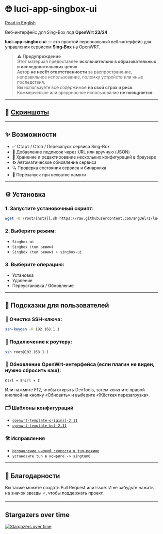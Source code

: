 # 🌐 luci-app-singbox-ui

[Read in English](./README.md)

Веб-интерфейс для Sing-Box под **OpenWrt 23/24**

**luci-app-singbox-ui** — это простой персональный веб-интерфейс для управления сервисом **Sing-Box** на OpenWRT.

> ⚠️ **Предупреждение**  
> Этот материал предоставлен **исключительно в образовательных и исследовательских целях**.  
> Автор **не несёт ответственности** за распространение, неправильное использование, поломку устройств или иные последствия.  
> Вы используете всё содержимое **на свой страх и риск**.  
> Коммерческое или вредоносное использование **не поощряется**.

---

## 📸 [Скриншоты](./preview.md)

---

## ✨ Возможности

- ✅ Старт / Стоп / Перезапуск сервиса Sing-Box
- 🔧 Добавление подписок через URL или вручную (JSON)
- 💾 Хранение и редактирование нескольких конфигураций в браузере
- ♻️ Автоматическое обновление сервиса
- 🔍 Проверка состояния сервиса и бинарника
- 🧠 Перезапуск при нехватке памяти

---

## ⚙️ Установка

### 1. Запустите установочный скрипт:
```bash
wget -O /root/install.sh https://raw.githubusercontent.com/ang3el7z/luci-app-singbox-ui/main/install.sh && chmod 0755 /root/install.sh && BRANCH="main" sh /root/install.sh
```

### 2. Выберите режим:
- `Singbox-ui`
- `Singbox (tun режим)`
- `Singbox (tun режим) + singbox-ui`

### 3. Выберите операцию:
- Установка
- Удаление
- Переустановка / Обновление

---

## 🧩 Подсказки для пользователей

### 🔑 Очистка SSH-ключа:
```bash 
ssh-keygen -R 192.168.1.1 
```

### 🛜 Подключение к роутеру:
```bash
ssh root@192.168.1.1
```

### 🔄 Обновление OpenWrt-интерфейса (если плагин не виден, нужно сбросить кэш):
`Ctrl + Shift + I`

Или нажмите F12, чтобы открыть DevTools, затем кликните правой кнопкой на кнопку «Обновить» и выберите «Жёсткая перезагрузка».

### 🗂️ Шаблоны конфигураций

- [`openwrt-template-original-2.11`](https://raw.githubusercontent.com/ang3el7z/luci-app-singbox-ui/main/other/file/openwrt-template-original-openwrt_2.11.json)
- [`openwrt-template-bot-2.11`](https://raw.githubusercontent.com/ang3el7z/luci-app-singbox-ui/main/other/file/openwrt-template-bot-openwrt_2.11.json)

### 🛠️ Исправления

- [`Исправление низкой скорости в tun-режиме`](https://github.com/ang3el7z/luci-app-singbox-ui/issues/1)
- `установите tun в конфиге -> singtun0`

---

## 🙏 Благодарности

Вы также можете создать Pull Request или Issue. И не забудьте нажать на значок звезды ⭐, чтобы поддержать проект.

---

## Stargazers over time

[![Stargazers over time](https://starchart.cc/ang3el7z/luci-app-singbox-ui.svg?variant=adaptive)](https://starchart.cc/ang3el7z/luci-app-singbox-ui)

